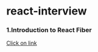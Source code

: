 # react-interview


### 1.Introduction to React Fiber
[Click on link](https://flexiple.com/react/react-fiber)
